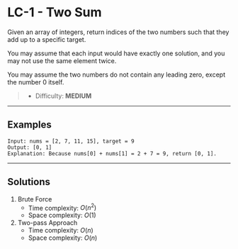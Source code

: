 # LC-1 - Two Sum

Given an array of integers, return indices of the two numbers such that they add up to a specific target.

You may assume that each input would have exactly one solution, and you may not use the same element twice.

You may assume the two numbers do not contain any leading zero, except the number 0 itself.

> * Difficulty: **MEDIUM**

---
## Examples

```
Input: nums = [2, 7, 11, 15], target = 9
Output: [0, 1]
Explanation: Because nums[0] + nums[1] = 2 + 7 = 9, return [0, 1].
```

---
## Solutions

1. Brute Force
    * Time complexity: $O(n^2)$
    * Space complexity: $O(1)$
2. Two-pass Approach
    * Time complexity: $O(n)$
    * Space complexity: $O(n)$